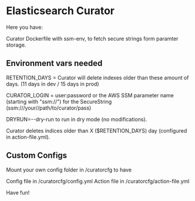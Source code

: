 # Elasticsearch Curator

Here you have:

Curator Dockerfile with ssm-env, to fetch secure strings form paramter storage.


## Environment vars needed

RETENTION_DAYS = Curator will delete indexes older than these amount of days. (11 days in dev / 15 days in prod)

CURATOR_LOGIN = user:password or the AWS SSM parameter name (starting with "ssm://") for the SecureString (ssm:///your//path/to/curator/pass)

DRYRUN=--dry-run to run in dry mode (no modifications).

Curator deletes indices older than X ($RETENTION_DAYS) day (configured in action-file.yml).

## Custom Configs

Mount your own config folder in /curatorcfg to have

Config file in /curatorcfg/config.yml
Action file in /curatorcfg/action-file.yml


Have fun!
